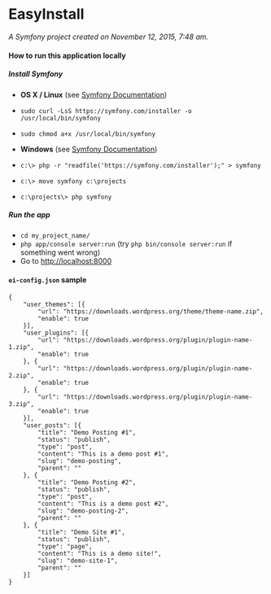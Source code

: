 EasyInstall
===========

*A Symfony project created on November 12, 2015, 7:48 am.*

#### How to run this application locally

##### Install Symfony

- **OS X / Linux** (see [Symfony Documentation](http://symfony.com/doc/current/book/installation.html#linux-and-mac-os-x-systems))
 - `sudo curl -LsS https://symfony.com/installer -o /usr/local/bin/symfony`
 - `sudo chmod a+x /usr/local/bin/symfony`


- **Windows** (see [Symfony Documentation](http://symfony.com/doc/current/book/installation.html#windows-systems))
 - `c:\> php -r "readfile('https://symfony.com/installer');" > symfony`
 - `c:\> move symfony c:\projects`
 - `c:\projects\> php symfony`

##### Run the app

- `cd my_project_name/`
- `php app/console server:run` (try `php bin/console server:run` if something went wrong)
- Go to [http://localhost:8000](http://localhost:8000)

#### `ei-config.json` sample

    {
        "user_themes": [{
            "url": "https://downloads.wordpress.org/theme/theme-name.zip",
            "enable": true
        }],
        "user_plugins": [{
            "url": "https://downloads.wordpress.org/plugin/plugin-name-1.zip",
            "enable": true
        }, {
            "url": "https://downloads.wordpress.org/plugin/plugin-name-2.zip",
            "enable": true
        }, {
            "url": "https://downloads.wordpress.org/plugin/plugin-name-3.zip",
            "enable": true
        }],
        "user_posts": [{
            "title": "Demo Posting #1",
            "status": "publish",
            "type": "post",
            "content": "This is a demo post #1",
            "slug": "demo-posting",
            "parent": ""
        }, {
            "title": "Demo Posting #2",
            "status": "publish",
            "type": "post",
            "content": "This is a demo post #2",
            "slug": "demo-posting-2",
            "parent": ""
        }, {
            "title": "Demo Site #1",
            "status": "publish",
            "type": "page",
            "content": "This is a demo site!",
            "slug": "demo-site-1",
            "parent": ""
        }]
    }
